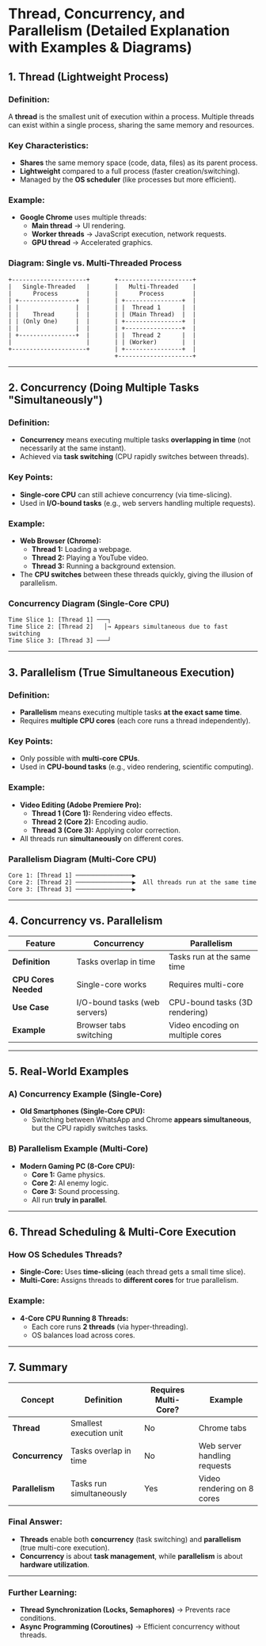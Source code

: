 # **Thread, Concurrency, and Parallelism (Detailed Explanation with Examples & Diagrams)**

## **1. Thread (Lightweight Process)**

### **Definition:**

A **thread** is the smallest unit of execution within a process. Multiple threads can exist within a single process, sharing the same memory and resources.

### **Key Characteristics:**

- **Shares** the same memory space (code, data, files) as its parent process.
- **Lightweight** compared to a full process (faster creation/switching).
- Managed by the **OS scheduler** (like processes but more efficient).

### **Example:**

- **Google Chrome** uses multiple threads:
  - **Main thread** → UI rendering.
  - **Worker threads** → JavaScript execution, network requests.
  - **GPU thread** → Accelerated graphics.

### **Diagram: Single vs. Multi-Threaded Process**

```
+---------------------+       +---------------------+
|   Single-Threaded   |       |   Multi-Threaded    |
|      Process        |       |      Process        |
| +----------------+  |       | +----------------+  |
| |                |  |       | |  Thread 1      |  |
| |    Thread      |  |       | | (Main Thread)  |  |
| | (Only One)     |  |       | +----------------+  |
| |                |  |       | +----------------+  |
| +----------------+  |       | |  Thread 2      |  |
|                     |       | | (Worker)       |  |
+---------------------+       | +----------------+  |
                              +---------------------+
```

---

## **2. Concurrency (Doing Multiple Tasks "Simultaneously")**

### **Definition:**

- **Concurrency** means executing multiple tasks **overlapping in time** (not necessarily at the same instant).
- Achieved via **task switching** (CPU rapidly switches between threads).

### **Key Points:**

- **Single-core CPU** can still achieve concurrency (via time-slicing).
- Used in **I/O-bound tasks** (e.g., web servers handling multiple requests).

### **Example:**

- **Web Browser (Chrome):**
  - **Thread 1:** Loading a webpage.
  - **Thread 2:** Playing a YouTube video.
  - **Thread 3:** Running a background extension.
- The **CPU switches** between these threads quickly, giving the illusion of parallelism.

### **Concurrency Diagram (Single-Core CPU)**

```
Time Slice 1: [Thread 1] ───┐
Time Slice 2: [Thread 2]   │→ Appears simultaneous due to fast switching
Time Slice 3: [Thread 3] ───┘
```

---

## **3. Parallelism (True Simultaneous Execution)**

### **Definition:**

- **Parallelism** means executing multiple tasks **at the exact same time**.
- Requires **multiple CPU cores** (each core runs a thread independently).

### **Key Points:**

- Only possible with **multi-core CPUs**.
- Used in **CPU-bound tasks** (e.g., video rendering, scientific computing).

### **Example:**

- **Video Editing (Adobe Premiere Pro):**
  - **Thread 1 (Core 1):** Rendering video effects.
  - **Thread 2 (Core 2):** Encoding audio.
  - **Thread 3 (Core 3):** Applying color correction.
- All threads run **simultaneously** on different cores.

### **Parallelism Diagram (Multi-Core CPU)**

```
Core 1: [Thread 1] ────────────────▶
Core 2: [Thread 2] ────────────────▶  All threads run at the same time
Core 3: [Thread 3] ────────────────▶
```

---

## **4. Concurrency vs. Parallelism**

| Feature              | Concurrency                   | Parallelism                      |
| -------------------- | ----------------------------- | -------------------------------- |
| **Definition**       | Tasks overlap in time         | Tasks run at the same time       |
| **CPU Cores Needed** | Single-core works             | Requires multi-core              |
| **Use Case**         | I/O-bound tasks (web servers) | CPU-bound tasks (3D rendering)   |
| **Example**          | Browser tabs switching        | Video encoding on multiple cores |

---

## **5. Real-World Examples**

### **A) Concurrency Example (Single-Core)**

- **Old Smartphones (Single-Core CPU):**
  - Switching between WhatsApp and Chrome **appears simultaneous**, but the CPU rapidly switches tasks.

### **B) Parallelism Example (Multi-Core)**

- **Modern Gaming PC (8-Core CPU):**
  - **Core 1:** Game physics.
  - **Core 2:** AI enemy logic.
  - **Core 3:** Sound processing.
  - All run **truly in parallel**.

---

## **6. Thread Scheduling & Multi-Core Execution**

### **How OS Schedules Threads?**

- **Single-Core:** Uses **time-slicing** (each thread gets a small time slice).
- **Multi-Core:** Assigns threads to **different cores** for true parallelism.

### **Example:**

- **4-Core CPU Running 8 Threads:**
  - Each core runs **2 threads** (via hyper-threading).
  - OS balances load across cores.

---

## **7. Summary**

| Concept         | Definition               | Requires Multi-Core? | Example                      |
| --------------- | ------------------------ | -------------------- | ---------------------------- |
| **Thread**      | Smallest execution unit  | No                   | Chrome tabs                  |
| **Concurrency** | Tasks overlap in time    | No                   | Web server handling requests |
| **Parallelism** | Tasks run simultaneously | Yes                  | Video rendering on 8 cores   |

### **Final Answer:**

- **Threads** enable both **concurrency** (task switching) and **parallelism** (true multi-core execution).
- **Concurrency** is about **task management**, while **parallelism** is about **hardware utilization**.

---

### **Further Learning:**

- **Thread Synchronization (Locks, Semaphores)** → Prevents race conditions.
- **Async Programming (Coroutines)** → Efficient concurrency without threads.
